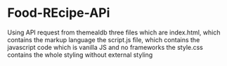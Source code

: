 # Food-REcipe-APi
Using API request from themealdb 
three files which are index.html, which contains the markup language
the script.js file, which contains the javascript code which is vanilla JS and no frameworks
the style.css contains the whole styling without external styling
